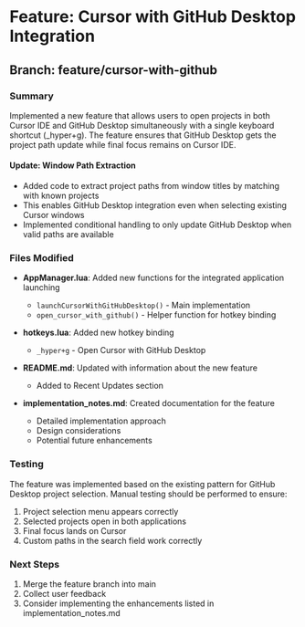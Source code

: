 # Feature: Cursor with GitHub Desktop Integration

## Branch: feature/cursor-with-github

### Summary
Implemented a new feature that allows users to open projects in both Cursor IDE and GitHub Desktop simultaneously with a single keyboard shortcut (_hyper+g). The feature ensures that GitHub Desktop gets the project path update while final focus remains on Cursor IDE.

#### Update: Window Path Extraction
- Added code to extract project paths from window titles by matching with known projects
- This enables GitHub Desktop integration even when selecting existing Cursor windows
- Implemented conditional handling to only update GitHub Desktop when valid paths are available

### Files Modified
- **AppManager.lua**: Added new functions for the integrated application launching
  - `launchCursorWithGitHubDesktop()` - Main implementation
  - `open_cursor_with_github()` - Helper function for hotkey binding

- **hotkeys.lua**: Added new hotkey binding
  - `_hyper+g` - Open Cursor with GitHub Desktop

- **README.md**: Updated with information about the new feature
  - Added to Recent Updates section

- **implementation_notes.md**: Created documentation for the feature
  - Detailed implementation approach
  - Design considerations
  - Potential future enhancements

### Testing
The feature was implemented based on the existing pattern for GitHub Desktop project selection. Manual testing should be performed to ensure:

1. Project selection menu appears correctly
2. Selected projects open in both applications
3. Final focus lands on Cursor
4. Custom paths in the search field work correctly

### Next Steps
1. Merge the feature branch into main
2. Collect user feedback
3. Consider implementing the enhancements listed in implementation_notes.md 

